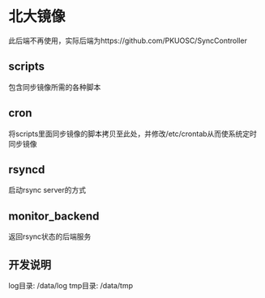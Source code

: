 # 北大镜像
此后端不再使用，实际后端为https://github.com/PKUOSC/SyncController
## scripts
包含同步镜像所需的各种脚本

## cron
将scripts里面同步镜像的脚本拷贝至此处，并修改/etc/crontab从而使系统定时同步镜像

## rsyncd
启动rsync server的方式

## monitor_backend
返回rsync状态的后端服务

## 开发说明

log目录: /data/log
tmp目录: /data/tmp
